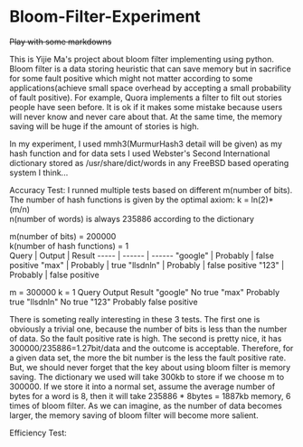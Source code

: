 Bloom-Filter-Experiment
=======================

~~Play with some markdowns~~

This is Yijie Ma's project about bloom filter implementing using python. Bloom filter is a data storing heuristic that can save memory
but in sacrifice for some fault positive which might not matter according to some applications(achieve small space overhead
by accepting a small probability of fault positive). For example, Quora implements a filter to filt out stories people have
seen before. It is ok if it makes some mistake because users will never know and never care about that. At the same time, the
memory saving will be huge if the amount of stories is high. 

In my experiment, I used mmh3(MurmurHash3 detail will be given) as my hash function and for data sets I used Webster's Second 
International dictionary stored as /usr/share/dict/words in any FreeBSD based operating system I think...

Accuracy Test:
I runned multiple tests based on different m(number of bits).
The number of hash functions is given by the optimal axiom: k = ln(2)* (m/n)  
n(number of words) is always 235886 according to the dictionary

m(number of bits) = 200000	  
k(number of hash functions) = 1  
Query | Output | Result
----- | ------ | ------
"google" | Probably | false positive
"max" | Probably | true
"llsdnln" | Probably | false positive
"123" | Probably | false positive

m = 300000
k = 1
 Query          Output          Result
"google"          No             true
"max"          Probably          true
"llsdnln"         No             true
"123"          Probably      false positive

There is someting really interesting in these 3 tests. The first one is obviously a trivial one, because the number of bits is
less than the number of data. So the fault positive rate is high. The second is pretty nice, it has 300000/235886=1.27bit/data
and the outcome is acceptable. Therefore, for a given data set, the more the bit number is the less the fault positive rate.
But, we should never forget that the key about using bloom filter is memory saving. The dictionary we used will take 300kb to
store if we choose m to 300000. If we store it into a normal set, assume the average number of bytes for a word is 8, then it
will take 235886 * 8bytes = 1887kb memory, 6 times of bloom filter. As we can imagine, as the number of data becomes larger,
the memory saving of bloom filter will become more salient.

 

Efficiency Test:

